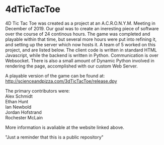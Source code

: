 # 4dTicTacToe
4D Tic Tac Toe was created as a project at an A.C.R.O.N.Y.M. Meeting in December of 2019. Our goal was to create an ineresting piece of software over the course of 24 continous hours. The game was completed and playable within that time, but several more hours were put into refining it, and setting up the server which now hosts it. A team of 5 worked on this project, and are listed below. The client code is written in standard HTML Javascript, while the backend is written in Python. Communication is over Websocket. There is also a small amount of Dynamic Python involved in rendering the page, accomplished with our custom Web Server.

A playable version of the game can be found at:
http://scienceandpizza.com/3dTicTacToe/release.dpy

The primary contributors were:<br>
Alex Schmidt<br>
Ethan Hunt<br>
Ian Newbold<br>
Jordan Hofstrand<br>
Rochester McLain<br>

More information is avaliable at the website linked above.<br>


"Just a reminder that this is a public repository"
